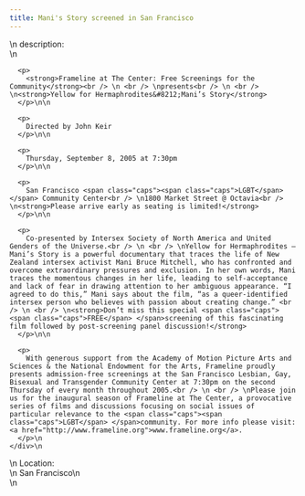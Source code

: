 ```yaml
---
title: Mani's Story screened in San Francisco
---
```


<div class="flexinode-body flexinode-2">
  <div class="flexinode-textarea-1">
    <div class="form-item">
      \n <label>description:</label><br /> \n 
      
      <p>
        <strong>Frameline at The Center: Free Screenings for the Community</strong><br /> \n <br /> \npresents<br /> \n <br /> \n<strong>Yellow for Hermaphrodites&#8212;Mani’s Story</strong>
      </p>\n\n
      
      <p>
        Directed by John Keir
      </p>\n\n
      
      <p>
        Thursday, September 8, 2005 at 7:30pm
      </p>\n\n
      
      <p>
        San Francisco <span class="caps"><span class="caps">LGBT</span></span> Community Center<br /> \n1800 Market Street @ Octavia<br /> \n<strong>Please arrive early as seating is limited!</strong>
      </p>\n\n
      
      <p>
        Co-presented by Intersex Society of North America and United Genders of the Universe.<br /> \n <br /> \nYellow for Hermaphrodites – Mani’s Story is a powerful documentary that traces the life of New Zealand intersex activist Mani Bruce Mitchell, who has confronted and overcome extraordinary pressures and exclusion. In her own words, Mani traces the momentous changes in her life, leading to self-acceptance and lack of fear in drawing attention to her ambiguous appearance. “I agreed to do this,” Mani says about the film, “as a queer-identified intersex person who believes with passion about creating change.” <br /> \n <br /> \n<strong>Don’t miss this special <span class="caps"><span class="caps">FREE</span> </span>screening of this fascinating film followed by post-screening panel discussion!</strong>
      </p>\n\n
      
      <p>
        With generous support from the Academy of Motion Picture Arts and Sciences & the National Endowment for the Arts, Frameline proudly presents admission-free screenings at the San Francisco Lesbian, Gay, Bisexual and Transgender Community Center at 7:30pm on the second Thursday of every month throughout 2005.<br /> \n <br /> \nPlease join us for the inaugural season of Frameline at The Center, a provocative series of films and discussions focusing on social issues of particular relevance to the <span class="caps"><span class="caps">LGBT</span> </span>community. For more info please visit: <a href="http://www.frameline.org">www.frameline.org</a>.
      </p>\n
    </div>\n
  </div>
  
  <div class="flexinode-textfield-2">
    <div class="form-item">
      \n <label>Location:</label><br /> \n San Francisco\n
    </div>\n
  </div>
</div>